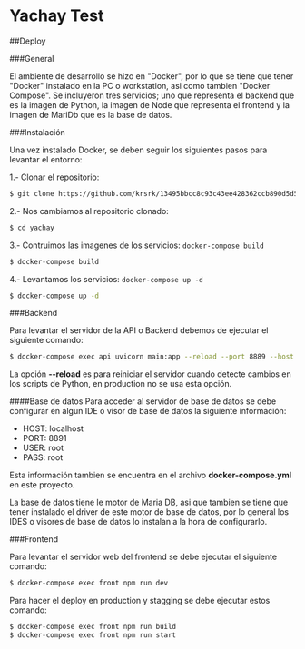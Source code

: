 # Yachay Test


##Deploy

###General

El ambiente de desarrollo se hizo en "Docker", por lo que se tiene que tener "Docker" instalado en la PC
o workstation, asi como tambien "Docker Compose". Se incluyeron tres servicios; uno que representa el backend que es
la imagen de Python, la imagen de Node que representa el frontend y la imagen de MariDb que es la base de datos.

###Instalación

Una vez instalado Docker, se deben seguir los siguientes pasos para levantar el entorno:

1.- Clonar el repositorio: 

```bash
$ git clone https://github.com/krsrk/13495bbcc8c93c43ee428362ccb890d5d50a8ab6f9f080751bd0c2703cf2bb82.git yachay
``` 

2.- Nos cambiamos al repositorio clonado:

```bash
$ cd yachay
``` 

3.- Contruimos las imagenes de los servicios: `docker-compose build`

```bash
$ docker-compose build
``` 

4.- Levantamos los servicios: `docker-compose up -d`

```bash
$ docker-compose up -d
``` 


###Backend

Para levantar el servidor de la API o Backend debemos de ejecutar el siguiente comando:

```bash
$ docker-compose exec api uvicorn main:app --reload --port 8889 --host 0.0.0.0
``` 

La opción **--reload** es para reiniciar el servidor cuando detecte cambios en los scripts de Python, en production no se usa esta opción.

####Base de datos
Para acceder al servidor de base de datos se debe configurar en algun IDE o visor de base de datos la siguiente información:
* HOST: localhost
* PORT: 8891
* USER: root
* PASS: root

Esta información tambien se encuentra en el archivo **docker-compose.yml** en este proyecto. 

La base de datos tiene le motor de Maria DB, asi que tambien se tiene que tener
instalado el driver de este motor de base de datos, por lo general los IDES o visores de base de datos lo instalan a la hora de configurarlo.

###Frontend

Para levantar el servidor web del frontend se debe ejecutar el siguiente comando:

```bash
$ docker-compose exec front npm run dev
``` 

Para hacer el deploy en production y stagging se debe ejecutar estos comando:

```bash
$ docker-compose exec front npm run build
$ docker-compose exec front npm run start
``` 